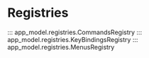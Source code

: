# Registries

::: app_model.registries.CommandsRegistry
::: app_model.registries.KeyBindingsRegistry
::: app_model.registries.MenusRegistry
